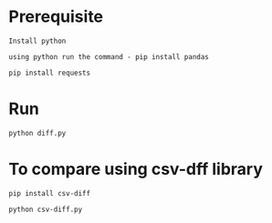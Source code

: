 # Prerequisite

    Install python

    using python run the command - pip install pandas

    pip install requests

# Run   

    python diff.py

# To compare using csv-dff library

    pip install csv-diff

    python csv-diff.py